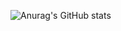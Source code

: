 ![Anurag's GitHub stats](https://github-readme-stats.vercel.app/api?username=MohamadShukry&theme=dark&show_icons=true)
